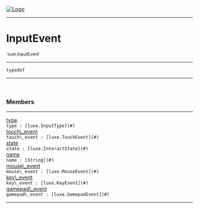 
[![Logo](../../images/logo.png)](../../api/index.html)

---



<h1>InputEvent</h1>
<small>`luxe.InputEvent`</small>



---

`typedef`


---


&nbsp;
&nbsp;







<h3>Members</h3> <hr/><span class="member apipage">
                <a name="type"><a class="lift" href="#type">type</a></a><div class="clear"></div>
                <code class="signature apipage">type : [luxe.InputType](#)</code><br/></span>
            <span class="small_desc_flat"></span><span class="member apipage">
                <a name="touch_event"><a class="lift" href="#touch_event">touch\_event</a></a><div class="clear"></div>
                <code class="signature apipage">touch\_event : [luxe.TouchEvent](#)</code><br/></span>
            <span class="small_desc_flat"></span><span class="member apipage">
                <a name="state"><a class="lift" href="#state">state</a></a><div class="clear"></div>
                <code class="signature apipage">state : [luxe.InteractState](#)</code><br/></span>
            <span class="small_desc_flat"></span><span class="member apipage">
                <a name="name"><a class="lift" href="#name">name</a></a><div class="clear"></div>
                <code class="signature apipage">name : [String](#)</code><br/></span>
            <span class="small_desc_flat"></span><span class="member apipage">
                <a name="mouse_event"><a class="lift" href="#mouse_event">mouse\_event</a></a><div class="clear"></div>
                <code class="signature apipage">mouse\_event : [luxe.MouseEvent](#)</code><br/></span>
            <span class="small_desc_flat"></span><span class="member apipage">
                <a name="key_event"><a class="lift" href="#key_event">key\_event</a></a><div class="clear"></div>
                <code class="signature apipage">key\_event : [luxe.KeyEvent](#)</code><br/></span>
            <span class="small_desc_flat"></span><span class="member apipage">
                <a name="gamepad_event"><a class="lift" href="#gamepad_event">gamepad\_event</a></a><div class="clear"></div>
                <code class="signature apipage">gamepad\_event : [luxe.GamepadEvent](#)</code><br/></span>
            <span class="small_desc_flat"></span>








---

&nbsp;
&nbsp;
&nbsp;
&nbsp;